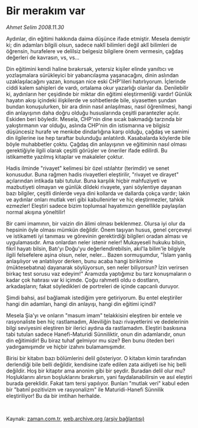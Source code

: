# Bir merakım var

*Ahmet Selim 2008.11.30*

<tr><td class="metin" colspan="2" style="padding-top: 20px; padding-left: 5px; padding-right: 10px;">Aydınlar, din eğitimi hakkında daima düşünce ifade etmiştir. Mesela demiştir ki; din adamları bilgili olsun, sadece naklî bilimleri değil aklî bilimleri de öğrensin, hurafelere ve delilsiz belgesiz bilgilere önem vermesin, çağdaş değerleri de kavrasın, vs, vs...</td></tr><tr><td class="metin" colspan="2" style="padding-top: 20px; padding-left: 5px; padding-right: 10px;"><p> Din eğitimini kendi haline bırakırsak, yetersiz kişiler elinde yanıltıcı ve yozlaşmalara sürükleyici bir yabancılaşma yaşanacağını, dinin aslından uzaklaşılacağını yazan, konuşan nice eski CHP'lileri hatırlıyorum. İçlerinde ciddi kalem sahipleri de vardı, ortalama okur yazarlığı olanlar da. Denilebilir ki, aydınların her çeşidinde bir miktar din eğitimi eleştirmenliği vardır! Günlük hayatın akışı içindeki ilişkilerde ve sohbetlerde bile, siyasetten şundan bundan konuşulurken, bir ara dinin nasıl anlaşılması, nasıl öğrenilmesi, hangi din anlayışının daha doğru olduğu hususlarında çeşitli parantezler açılır. Eskiden beri böyledir. Mesela, CHP'nin dine sıcak bakmadığı tarzında bir yakıştırmanın var olduğu, aslında CHP'nin din istismarına ve bilgisiz düşüncesiz hurafe ve menkıbe dindarlığına karşı olduğu, çağdaş ve samimi din ilgilerine ise hep taraftar bulunduğu anlatılırdı. Kasabalarda köylerde bile böyle muhabbetler çoktu. Çağdaş din anlayışının ve eğitiminin nasıl olması gerektiğiyle ilgili olarak çeşitli görüşler ve öneriler ifade edilirdi. Bu istikamette yazılmış kitaplar ve makaleler çoktur.
<p>Hadis ilminde "rivayet" kelimesi bir özel ıstılahtır (terimdir) ve senet konusudur. Buna rağmen hadis rivayetleri eleştirilir, "rivayet ve dirayet" açılarından intikada tabi tutulur. Buna karşılık hiçbir mahfuziyeti ve mazbutiyeti olmayan ve günlük dildeki rivayete, yani söylentiye dayanan bazı bilgiler, çeşitli dinlerde veya dini kollarda ve dallarda çokça vardır; lakin ve aydınlar onları mutlak veri gibi kabullenirler ve hiç eleştirmezler, tahkik ezmezler! Eleştiri sadece bizim toplumsal hayatımızın genellikle paylaşılan normal akışına yöneltilir!
<p>Bir cami imamının, bir vaizin din âlimi olması beklenmez. Olursa iyi olur da hepsinin öyle olması mümkün değildir. Önem taşıyan husus, genel çerçeveyi ve istikameti iyi tanıması ve görevinin gerektirdiği bilgileri oradan alması ve uygulamasıdır. Ama onlardan neler istenir neler! Mukayeseli hukuku bilsin, fikrî hayatı bilsin, Batı'yı Doğu'yu değerlendirebilsin, akıl'la bilim'le bilgiyle ilgili felsefelere aşina olsun, neler, neler... Bazen sormuşumdur, "İslam yanlış anlaşılıyor ve anlatılıyor derken, bunu acaba hangi birikimine (müktesebatına) dayanarak söylüyorsun, sen neler biliyorsun? İzin verirsen birkaç test sorusu vaz edeyim!" Aramızda yaptığımız bu tarz konuşmaların o kadar çok hatırası var ki içimde. Çoğu rahmetli oldu o dostların, arkadaşların; fakat söyledikleri de portreleri de içinde capcanlı duruyor.
<p>Şimdi bahsi, asıl bağlamak istediğim yere getiriyorum. Bu entel eleştiriler hangi din adamları, hangi din anlayışı, hangi din eğitimi içindi?
<p>Mesela Şia'yı ve onların "masum imam" telakkisini eleştiren bir entele ve rasyonaliste ben hiç rastlamadım, Aleviliğin bazı rivayetlerini ve dedelerinin bilgi seviyesini eleştiren bir ilerici aydına da rastlamadım. Eleştiri baskısına tabi tutulan sadece Hanefi-Maturidi Sünniliktir, onun din adamlarıdır, onun din eğitimidir! Bu biraz tuhaf gelmiyor mu size? Ben bunu öteden beri yadırgamışımdır ve hiçbir izahını bulamamışımdır.
<p>Birisi bir kitabın bazı bölümlerini delil gösteriyor. O kitabın kimin tarafından derlendiği bile belli değildir, kendisine izafe edilen zata aidiyeti ise hiç belli değildir. Hoş bir kitaptır ama anonim gibi bir şeydir. Buradan delil olur mu? Hoşluklarını alırsın boşluklarını bırakırsın, yani faydalanabilirsin ve asıl eleştiri burada gereklidir. Fakat tam tersi yapılıyor. Bunları "mutlak veri" kabul eden bir "batınî pozitivizm ve rasyonalizm" ile Maturidi-Hanefi Sünnilik eleştiriliyor! Bu da bir imtihan herhalde. 
<p>
<p><br/></p></p></p></p></p></p></p></p></td></tr>

Kaynak: [zaman.com.tr](http://zaman.com.tr/yazar.do?yazino=765617), [web.archive.org (arşiv bağlantısı)](http://web.archive.org/web/20090113142347/http://www.zaman.com.tr:80/yazar.do?yazino=765617)
